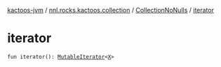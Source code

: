 [kactoos-jvm](../../index.md) / [nnl.rocks.kactoos.collection](../index.md) / [CollectionNoNulls](index.md) / [iterator](./iterator.md)

# iterator

`fun iterator(): `[`MutableIterator`](https://kotlinlang.org/api/latest/jvm/stdlib/kotlin.collections/-mutable-iterator/index.html)`<`[`X`](index.md#X)`>`